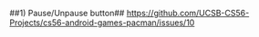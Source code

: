 ##1) Pause/Unpause button##
https://github.com/UCSB-CS56-Projects/cs56-android-games-pacman/issues/10
